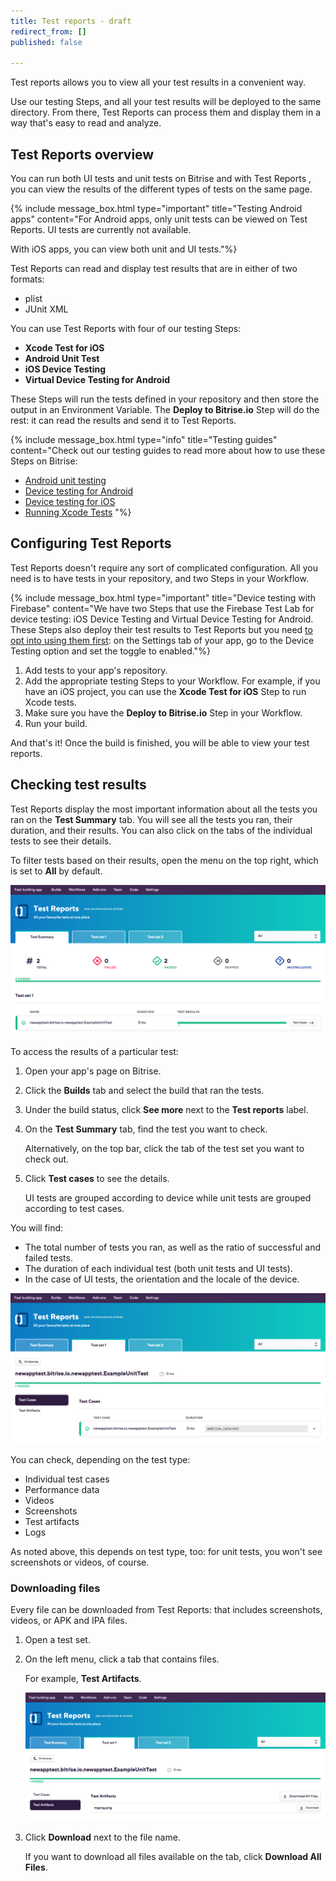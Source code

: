 ```yaml
---
title: Test reports - draft
redirect_from: []
published: false

---
```

Test reports allows you to view all your test results in a convenient way.

Use our testing Steps, and all your test results will be deployed to the same directory. From there, Test Reports can process them and display them in a way that's easy to read and analyze.

## Test Reports overview

You can run both UI tests and unit tests on Bitrise and with Test Reports , you can view the results of the different types of tests on the same page.

{% include message_box.html type="important" title="Testing Android apps" content="For Android apps, only unit tests can be viewed on Test Reports. UI tests are currently not available.

With iOS apps, you can view both unit and UI tests."%}

Test Reports can read and display test results that are in either of two formats:

* plist
* JUnit XML

You can use Test Reports with four of our testing Steps:

* **Xcode Test for iOS**
* **Android Unit Test**
* **iOS Device Testing**
* **Virtual Device Testing for Android**

These Steps will run the tests defined in your repository and then store the output in an Environment Variable. The **Deploy to Bitrise.io** Step will do the rest: it can read the results and send it to Test Reports.

{% include message_box.html type="info" title="Testing guides" content="Check out our testing guides to read more about how to use these Steps on Bitrise:

* [Android unit testing](https://devcenter.bitrise.io/testing/android-run-a-unit-test/)
* [Device testing for Android](/testing/device-testing-for-android/)
* [Device testing for iOS](/testing/device-testing-for-ios/)
* [Running Xcode Tests](/testing/running-xcode-tests/) "%} 

## Configuring Test Reports

Test Reports doesn't require any sort of complicated configuration. All you need is to have tests in your repository, and two Steps in your Workflow.

{% include message_box.html type="important" title="Device testing with Firebase" content="We have two Steps that use the Firebase Test Lab for device testing: iOS Device Testing and Virtual Device Testing for Android. These Steps also deploy their test results to Test Reports but you need [to opt into using them first](/testing/device-testing-for-android/#enabling-device-testing): on the Settings tab of your app, go to the Device Testing option and set the toggle to enabled."%}

1. Add tests to your app's repository.
2. Add the appropriate testing Steps to your Workflow.
   For example, if you have an iOS project, you can use the **Xcode Test for iOS** Step to run Xcode tests.
3. Make sure you have the **Deploy to Bitrise.io** Step in your Workflow.
4. Run your build.

And that's it! Once the build is finished, you will be able to view your test reports.

## Checking test results

Test Reports display the most important information about all the tests you ran on the **Test Summary** tab. You will see all the tests you ran, their duration, and their results. You can also click on the tabs of the individual tests to see their details.

To filter tests based on their results, open the menu on the top right, which is set to **All** by default. 

![](/img/Test_add-on-3.png)

To access the results of a particular test:

1. Open your app's page on Bitrise.
2. Click the **Builds** tab and select the build that ran the tests.
3. Under the build status, click **See more** next to the **Test reports** label.
4. On the **Test Summary** tab, find the test you want to check.

   Alternatively, on the top bar, click the tab of the test set you want to check out.
5. Click **Test cases** to see the details.

   UI tests are grouped according to device while unit tests are grouped according to test cases. 

You will find:

* The total number of tests you ran, as well as the ratio of successful and failed tests.
* The duration of each individual test (both unit tests and UI tests).
* In the case of UI tests, the orientation and the locale of the device.

![](/img/Test_add-on-4.png)

You can check, depending on the test type:

* Individual test cases
* Performance data
* Videos
* Screenshots
* Test artifacts
* Logs

As noted above, this depends on test type, too: for unit tests, you won't see screenshots or videos, of course.

### Downloading files 

Every file can be downloaded from Test Reports: that includes screenshots, videos, or APK  and IPA files. 

1. Open a test set.
2. On the left menu, click a tab that contains files.

   For example, **Test Artifacts**.

   ![](/img/Test_add-on-5.png)
3. Click **Download** next to the file name. 

   If you want to download all files available on the tab, click **Download All Files**.  